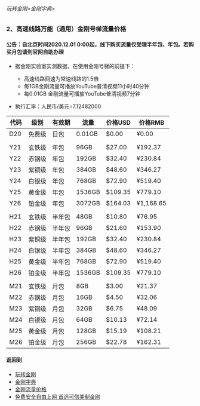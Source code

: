 ###### 玩转金刚>金刚字典>
### 2、高速线路万能（通用）金刚号梯流量价格
#### 公告：自北京时间2020.12.01 0:00起，线下购买流量仅受理半年包、年包。若购买月包请到官网自助办理
- 据金刚实验室实测数据，在使用金刚号梯的前提下：
  - 高速线路网速为常速线路的1.5倍
  - 每1GB金刚流量可播放YouTube普清视频11小时40分钟
  - 每0.01GB 金刚流量可播放YouTube普清视频7分钟

- 执行汇率：人民币/美元=7.12482000

|代码|级别|有效期|流量|价格USD|价格RMB|
|----|----| ------| ------| ------|------| 
| D20|免费级 |日包|0.01GB|$0.00|¥0.00|
|||||||
| Y21|玄铁级 |年包|96GB|$27.00|¥192.37|
| Y22|赤钢级 |年包|192GB|$32.40|¥230.84|
| Y23|紫铜级 |年包|384GB|$48.60|¥346.27|
| Y24|白银级 |年包|768GB|$72.90|¥519.40|
| Y25|黄金级 |年包|1536GB|$109.35|¥779.10|
| Y26|铂金级 |年包|3072GB|$164.03|¥1,168.65|
|||||||
| H21|玄铁级 |半年包|48GB|$10.80|¥76.95|
| H22|赤钢级 |半年包|96GB|$21.60|¥153.90|
| H23|紫铜级 |半年包|192GB|$32.40|¥230.84|
| H24|白银级 |半年包|384GB|$48.60|¥346.27|
| H25|黄金级 |半年包|768GB|$72.90|¥519.40|
| H26|铂金级 |半年包|1536GB|$109.35|¥779.10|
|||||||
| M21|玄铁级 |月包|8GB|$3.00|¥21.37|
| M22|赤钢级 |月包|16GB|$4.50|¥32.06|
| M23|紫铜级 |月包|32GB|$6.75|¥48.09|
| M24|白银级 |月包|64GB|$10.13|¥72.14|
| M25|黄金级 |月包|128GB|$15.19|¥108.21|
| M26|铂金级 |月包|256GB|$22.78|¥162.31|

#### 返回到
- [玩转金刚](https://github.com/a2zitpro/web/blob/master/LadderFree/A.md)
- [金刚字典](https://github.com/a2zitpro/web/blob/master/LadderFree/kkDictionary/KKDictionary.md)
- [金刚流量价格](https://github.com/a2zitpro/web/blob/master/LadderFree/kkDictionary/Price/KKDTPrice.md)
- [免费安全自由上网 首选可信美制金刚]()
